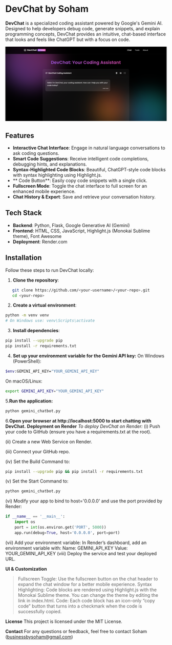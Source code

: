 # DevChat by Soham

**DevChat** is a specialized coding assistant powered by Google's Gemini AI. Designed to help developers debug code, generate snippets, and explain programming concepts, DevChat provides an intuitive, chat-based interface that looks and feels like ChatGPT but with a focus on code.

![DevChat Banner](images/banner-image.png)

## Features

- **Interactive Chat Interface**: Engage in natural language conversations to ask coding questions.
- **Smart Code Suggestions**: Receive intelligent code completions, debugging hints, and explanations.
- **Syntax-Highlighted Code Blocks**: Beautiful, ChatGPT-style code blocks with syntax highlighting using Highlight.js.
- **  Code Button**: Easily copy code snippets with a single click.
- **Fullscreen Mode**: Toggle the chat interface to full screen for an enhanced mobile experience.
- **Chat History & Export**: Save and retrieve your conversation history.

## Tech Stack

- **Backend**: Python, Flask, Google Generative AI (Gemini)
- **Frontend**: HTML, CSS, JavaScript, Highlight.js (Monokai Sublime theme), Font Awesome
- **Deployment**: Render.com

## Installation
Follow these steps to run DevChat locally:

1. **Clone the repository**:
```bash
   git clone https://github.com/<your-username>/<your-repo>.git
   cd <your-repo> 
```

2. **Create a virtual environment**:
```bash
python -m venv venv
# On Windows use: venv\Scripts\activate
```

3. **Install dependencies**:
```bash
pip install --upgrade pip
pip install -r requirements.txt 
```

4. **Set up your environment variable for the Gemini API key:**
On Windows (PowerShell):
 ```bash
$env:GEMINI_API_KEY="YOUR_GEMINI_API_KEY" 
```

On macOS/Linux:
```bash 
export GEMINI_API_KEY="YOUR_GEMINI_API_KEY" 
```

5.**Run the application:**
```bash
python gemini_chatbot.py 
```

6.**Open your browser at http://localhost:5000 to start chatting with DevChat.**
**Deployment on Render**
*To deploy DevChat on Render:*
(i) Push your code to GitHub (ensure you have a requirements.txt at the root).

(ii) Create a new Web Service on Render.

(iii) Connect your GitHub repo.

(iv) Set the Build Command to:

```bash
pip install --upgrade pip && pip install -r requirements.txt 
```

(v) Set the Start Command to:

```bash
python gemini_chatbot.py 
```

(vi) Modify your app to bind to host='0.0.0.0' and use the port provided by Render:

```python
if __name__ == '__main__':
    import os
    port = int(os.environ.get('PORT', 5000))
    app.run(debug=True, host='0.0.0.0', port=port)
```

(vii) Add your environment variable:
In Render’s dashboard, add an environment variable with:
Name: GEMINI_API_KEY
Value: YOUR_GEMINI_API_KEY
(viii) Deploy the service and test your deployed URL.

**UI & Customization**
>Fullscreen Toggle: Use the fullscreen button on the chat header to expand the chat window for a better mobile experience.
>Syntax Highlighting: Code blocks are rendered using Highlight.js with the Monokai Sublime theme. You can change the theme by editing the link in index.html.
>Code: Each code block has an icon-only “copy code” button that turns into a checkmark when the code is successfully copied.

**License**
This project is licensed under the MIT License.

**Contact**
For any questions or feedback, feel free to contact Soham (businessbysoham@gmail.com)
